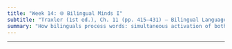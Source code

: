 ```yaml
---
title: "Week 14: 🌐 Bilingual Minds I"
subtitle: "Traxler (1st ed.), Ch. 11 (pp. 415–431) — Bilingual Language Processing"
summary: "How bilinguals process words: simultaneous activation of both languages, cognate facilitation and false-friend interference, and the BIA+ model of access. Includes Stroop demo, cognate vs noncognate tasks, and audience-design of bilingual experiments."
---
```








<!--
## 📘 Overview
Bilinguals are **not two monolinguals** in one brain. During reading and listening, evidence shows **both languages are active at once**. This yields **cognate facilitation** (e.g., *piano* EN–IT) and **interlingual homograph/false-friend interference** (e.g., Dutch *room* = “cream”, not English *room*). We’ll build an intuition for **nonselective lexical access**, examine the **BIA+ model** (an integrated lexicon with language cues and top-down control), and discuss classic debates like **concept mediation vs word association** in translation. You’ll run mini-demos (Stroop; cognate decision) and sketch how **task demands, script, and proficiency** shape activation.

---

## 🎯 Learning Goals
By the end of Week 14, you should be able to:

- Explain **nonselective lexical access** and predict **cognate** vs **false-friend** effects.
- Describe the architecture and predictions of **BIA+** (feature/letter/word layers, **language nodes**, task/decision components).
- Contrast **concept mediation** vs **word association** in bilingual translation and when each is likely to dominate.
- Discuss how **proficiency**, **age of acquisition**, **script similarity**, and **language mode** (monolingual ↔ bilingual) modulate cross-language activation.
- Interpret basic outcomes from **lexical decision**, **picture naming**, and **Stroop**-type tasks in bilinguals.

---

## 📖 Required Reading
- **Traxler (1st ed.), Chapter 11, pp. 415–431** — *Bilingual Language Processing* (representation, nonselective access, cognates/false friends, BIA+; translation and conceptual mediation).

---

## 🔑 Key Concepts & Mini-Explanations

### 🌊 Nonselective Lexical Access
- During word recognition, **candidates from both languages** become active if they share **form** (orthography/phonology) and/or **meaning**.
- **Cognate facilitation**: shared form + meaning → faster recognition (e.g., EN–ES *hospital*).  
- **Interlingual homographs / false friends**: same form, different meaning → **competition/interference** (e.g., EN *pie* vs ES *pie* “foot”).
- Cross-language activation occurs in **comprehension** and **production** (e.g., **picture naming** slower for bilinguals vs monolinguals due to competition).

### 🧭 BIA+ (Bilingual Interactive Activation Plus)
- **Integrated lexicon** with **feature/letter/word** layers for both languages; **language nodes** index language membership.
- Activation spreads **bottom-up** (features → letters → words) and **laterally** (competition) with **top-down** influences (task context, expectations).
- Predicts: **cognate advantage**, **false-friend cost**, and **task/context** sensitivity (e.g., language-specific cues reduce but rarely eliminate cross-language activation).

### 🔁 Concept Mediation vs Word Association
- **Concept mediation**: L2 word → **concept** → L1 word (dominant in proficient bilinguals).  
- **Word association**: L2 word → **L1 translation** link without full conceptual access (more in beginners or time-pressured tasks).  
- Translation **asymmetries**: often **faster L1→L2** naming than L2→L1 (learning pathways; control demands).

### 🧰 Task & Learner Factors
- **Proficiency/AoA**: higher proficiency → more **direct concept access**, reduced reliance on L1 associations.  
- **Script similarity**: same-script pairs (EN–NL) show **strong orthographic** cross-talk; cross-script (ZH–EN) still show **phonological/semantic** co-activation.  
- **Language mode** (Grosjean): monolingual ↔ bilingual continuum; mode shifts **baseline activation** of each language.

---

## 📝 Pre-Class Activities
1. **Read** pp. 415–431 and list **two cognates** and **two false friends** for your language pair(s).  
2. **Prediction sheet**: For each of your four examples, predict **faster/slower** effects in **lexical decision** and **naming**, and **why** (BIA+ reasoning).  
3. **Mini-Stroop prep**: Review color words in L1 and L2; be ready for a quick response-time challenge.

---

## 💬 In-Class Activities

### 1) 🎯 Stroop (Bilingual Mode) — 10 min
- Slides display color words in **L1/L2** with **ink color** mismatches (e.g., EN *GREEN* printed in red; or L2 word in L1 context).  
- Students respond **ink color**, not word.  
- **Debrief**: Which pairings slowed you down? Relate to **automatic lexical activation** across languages.

### 2) 🔤 Cognate vs Noncognate Decision — 12 min
- Paper/online set includes **cognates**, **noncognates**, and **false friends**.  
- Mark as quickly/accurately as possible whether the item “means the same in both languages.”  
- **Discussion**: Expect **cognate advantage**; identify **false-friend traps** and tie to **competition** in BIA+.

### 3) 🧠 Picture Naming & Competition — 12 min
- Rapid picture naming (L2). Insert **auditory/visual distractors**: L1 translation (facilitates? interferes?), semantically related, or unrelated.  
- **Prediction**: Translation equivalents can **prime** but also **compete**; semantically related distractors tend to **slow** naming via lexical competition.

### 4) 🗺️ BIA+ Whiteboard Build — 10 min
- In groups, draw **BIA+** for a target like EN *piano* / IT *piano*: features → letters → words; show **lateral inhibition** and **language nodes**.  
- Add **task/decision** layer (language cue, context) and propose **one manipulation** to reduce cross-language activation.

### 5) 🧪 Concept Mediation vs Word Association — 8 min
- Translate **L2→L1** and **L1→L2** low-frequency words under **speed** vs **accuracy** instructions.  
- **Debrief**: When did you feel a **direct concept route** vs a **via-L1** route?

### 6) Wrap — 3 min
- Exit slip: one **real-world scenario** where nonselective access is helpful (or harmful) for you.

---

## 🔁 Post-Class Review
- **One-pager**: Choose one demo and explain its outcome using **BIA+** (where activation/competition arose, and the role of **language nodes**).  
- **Reflection (100–120 words)**: How do **script differences** (e.g., ZH–EN) change which cross-language **cues** are strongest for you?

---

## 🏠 Homework
- **Textbook “Test Yourself”** (Ch. 11, pp. 415–431) on **cognates/false friends** and **nonselective access**.  
- **Short write-up (≈150–200 words)**: Design a **lexical decision** mini-study with **cognates**, **false friends**, and **controls**. Specify **predictions** for each item type and **how BIA+** explains them.  
- **Optional**: Keep a two-day **code-mixing diary**; note contexts that nudge you into a more **bilingual mode**.

---

## 🧩 Self-Check Questions

**Q1.** What is **nonselective lexical access** in bilinguals?  
<!-- Activation of lexical candidates from both languages during recognition, driven by shared form/meaning, even when only one language is intended. -->
<!--
**Q2.** Why do **cognates** speed recognition while **false friends** slow it?  -->
<!-- Cognates share form and meaning → converging activation; false friends share form but conflict in meaning → competition/interference in the integrated lexicon. -->
<!--
**Q3.** In **BIA+**, what roles do **language nodes** and **task/decision** components play?  -->
<!-- Language nodes index language membership and bias competition; task/decision settings (e.g., language context) modulate selection without fully blocking cross-language activation. -->
<!--
**Q4.** When is **concept mediation** more likely than **word association** in translation?  -->
<!-- With higher proficiency, deeper semantic tasks, and more time; beginners or speeded tasks may rely on direct L2→L1 links. -->
<!--
**Q5.** How can **script similarity** change cross-language effects?  -->
<!-- Same-script pairs amplify orthographic competition (more false-friend interference); cross-script pairs show less orthographic crosstalk but still phonological/semantic co-activation. -->

---
<!--
## 🧰 Key Terms
**Nonselective access**, **Cognate facilitation**, **Interlingual homograph / false friend**, **BIA+**, **Language node**, **Lexical competition**, **Concept mediation**, **Word association**, **Translation asymmetry**, **Language mode**, **Picture-word interference**, **Stroop**.

---

## 🌐 Optional Resources
- Simple online **Stroop** tasks; bilingual false-friend lists for your L1–L2 pair.  
- Short explainers on **BIA+** and **cognate effects** (introductory articles/videos).

---

### ✅ How to use these notes
- **Before class:** prepare your **cognate/false-friend** list and predictions.  
- **During class:** always explain outcomes in terms of **activation/competition** and **BIA+**.  
- **After class:** sketch your own **BIA+** for one tricky false friend and propose a **task tweak** to reduce interference.

-->






<!--
## 📘 Overview

This week we explore how bilinguals process and control their two (or more) languages. We look at how both languages are active during listening and speaking, how interference is managed, and what cognitive advantages might arise from bilingual experience. We also examine individual differences in language learning and the neural basis of bilingualism.

---

## 🧠 Core Topics

### 🌐 Simultaneous Language Activation

- Bilinguals often **activate both languages** during comprehension and production.
- This leads to **competition**, especially when words share meaning or sound.
- Context (e.g., setting, speaker, topic) helps resolve competition.

### 🏗️ Shared vs. Separate Representations

- Bilinguals share **semantic representations**, but may have **distinct phonological** and **orthographic** forms.
- **Shared syntactic structures** suggest deep overlap between languages.

### ⚖️ Language Control Models

- **BIA+ (Bilingual Interactive Activation Plus)**: explains recognition across languages using a layered system.
- **Inhibitory Control Model**: bilinguals suppress the non-target language using cognitive control.

### 🧠 Bilingualism and Executive Function

- Bilinguals show **enhanced cognitive control**:
  - Inhibitory control
  - Task switching
  - Working memory
- Evidence includes **Stroop tasks** and **Simon effect** studies.

### 🎓 Second Language Learning and Variability

- Factors influencing success:
  - **Age of acquisition**
  - **Language similarity**
  - **Motivation**
  - **Exposure and use**
- Teaching methods (e.g., immersion vs. classroom) affect outcomes.

### 🧬 Neural Basis of Bilingualism

- L1 and L2 activate overlapping brain areas.
- **Proficiency** and **age of acquisition** modulate brain patterns.
- Brain adapts with experience, not just innate capacity.

---

## 🧪 In-Class Activities

### 🧠 Bilingual Stroop Task

- Demo: bilingual students perform Stroop task in both languages.
- Compare reaction times and discuss cognitive flexibility.

### 🗣️ Interference Simulation

- Pair up: one speaks only L1, the other only L2 during a task.
- Reflect on interference, switching, and control.

### 📈 Debate: Is Bilingualism an Advantage?

- One group defends cognitive benefits, another challenges with alternative explanations.
- Use experimental findings to support arguments.

---

## ❓ Key Questions

1. How do bilinguals manage interference from both languages?
2. What are the main cognitive consequences of bilingualism?
3. How do models like BIA+ explain bilingual word recognition?
4. What factors influence second language learning success?

---

## 🏷️ Key Terms

| Term | Definition |
|------|------------|
| **Language competition** | Simultaneous activation of multiple language systems |
| **Inhibitory control** | Ability to suppress one language while using another |
| **Executive control** | Higher-order cognitive functions enhanced in bilinguals |
| **BIA+** | A model of bilingual word recognition with interactive layers |
| **Critical period** | Hypothesized window during which L2 learning is most successful |

---

## 📚 Reading

- Traxler (2012), Chapter 11: *Bilingual Language Processing* (pp. 415–438)

---

## 📝 Practice Prompt

> A Spanish-English bilingual sees the word “pie.”  
> - What language is activated first?
> - How might context help resolve ambiguity?

---

## 🔁 Related Weeks

- Week 12–13: *Language Development*
- Week 15: *Sign Language and Multimodal Communication*
-->
